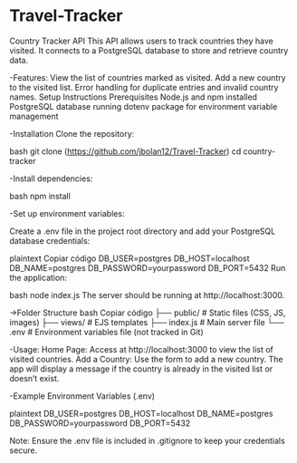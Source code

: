 # Travel-Tracker

Country Tracker API
This API allows users to track countries they have visited. It connects to a PostgreSQL database to store and retrieve country data.

-Features:
View the list of countries marked as visited.
Add a new country to the visited list.
Error handling for duplicate entries and invalid country names.
Setup Instructions
Prerequisites
Node.js and npm installed
PostgreSQL database running
dotenv package for environment variable management

-Installation
Clone the repository:

bash
git clone (https://github.com/jbolan12/Travel-Tracker)
cd country-tracker

-Install dependencies:

bash
npm install

-Set up environment variables:

Create a .env file in the project root directory and add your PostgreSQL database credentials:

plaintext
Copiar código
DB_USER=postgres
DB_HOST=localhost
DB_NAME=postgres
DB_PASSWORD=yourpassword
DB_PORT=5432
Run the application:

bash
node index.js
The server should be running at http://localhost:3000.

->Folder Structure
bash
Copiar código
├── public/               # Static files (CSS, JS, images)
├── views/                # EJS templates
├── index.js              # Main server file
└── .env                  # Environment variables file (not tracked in Git)

-Usage:
Home Page: Access at http://localhost:3000 to view the list of visited countries.
Add a Country: Use the form to add a new country. The app will display a message if the country is already in the visited list or doesn’t exist.

-Example Environment Variables (.env)

plaintext
DB_USER=postgres
DB_HOST=localhost
DB_NAME=postgres
DB_PASSWORD=yourpassword
DB_PORT=5432

Note: Ensure the .env file is included in .gitignore to keep your credentials secure.
